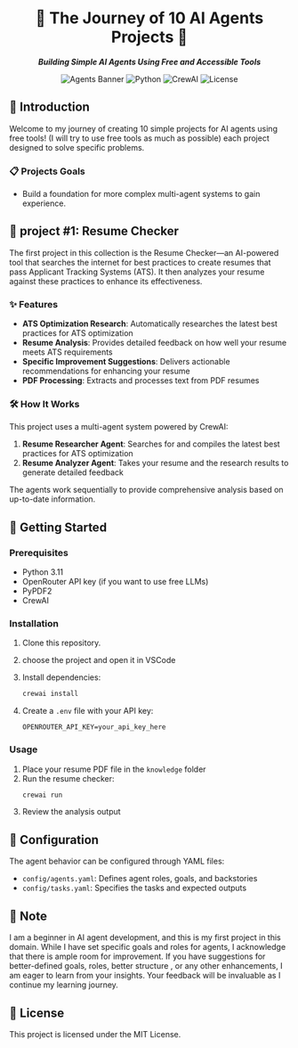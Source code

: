 <div align="center">
  
# 🤖 The Journey of 10 AI Agents Projects 🤖

**_Building Simple AI Agents Using Free and Accessible Tools_**

![Agents Banner](https://img.shields.io/badge/AI%20Agents-Journey-blue?style=for-the-badge)
![Python](https://img.shields.io/badge/Python-3.11-brightgreen?style=flat-square)
![CrewAI](https://img.shields.io/badge/CrewAI-Powered-orange?style=flat-square)
![License](https://img.shields.io/badge/License-MIT-lightgrey?style=flat-square)

</div>

## 🌟 Introduction

Welcome to my journey of creating 10 simple projects for AI agents using free tools! (I will try to use free tools as much as possible) each project designed to solve specific problems.

### 📋 Projects Goals

- Build a foundation for more complex multi-agent systems to gain experience.

## 🤖 project  #1: Resume Checker

The first project in this collection is the Resume Checker—an AI-powered tool that searches the internet for best practices to create resumes that pass Applicant Tracking Systems (ATS). It then analyzes your resume against these practices to enhance its effectiveness.

### ✨ Features

- **ATS Optimization Research**: Automatically researches the latest best practices for ATS optimization
- **Resume Analysis**: Provides detailed feedback on how well your resume meets ATS requirements
- **Specific Improvement Suggestions**: Delivers actionable recommendations for enhancing your resume
- **PDF Processing**: Extracts and processes text from PDF resumes

### 🛠️ How It Works

This project uses a multi-agent system powered by CrewAI:

1. **Resume Researcher Agent**: Searches for and compiles the latest best practices for ATS optimization
2. **Resume Analyzer Agent**: Takes your resume and the research results to generate detailed feedback

The agents work sequentially to provide comprehensive analysis based on up-to-date information.

## 🚀 Getting Started

### Prerequisites

- Python 3.11
- OpenRouter API key (if you want to use free LLMs)
- PyPDF2
- CrewAI

### Installation

1. Clone this repository.

2. choose the project and open it in VSCode

3. Install dependencies:
   ```bash
   crewai install

   ```

4. Create a `.env` file with your API key:
   ```
   OPENROUTER_API_KEY=your_api_key_here
   ```

### Usage

1. Place your resume PDF file in the `knowledge` folder
2. Run the resume checker:
   ```bash
   crewai run
   ```
3. Review the analysis output

## 📝 Configuration

The agent behavior can be configured through YAML files:

- `config/agents.yaml`: Defines agent roles, goals, and backstories
- `config/tasks.yaml`: Specifies the tasks and expected outputs

## 📝 Note

I am a beginner in AI agent development, and this is my first project in this domain. While I have set specific goals and roles for agents, I acknowledge that there is ample room for improvement. If you have suggestions for better-defined goals, roles, better structure , or any other enhancements, I am eager to learn from your insights. Your feedback will be invaluable as I continue my learning journey.


## 📄 License

This project is licensed under the MIT License.
